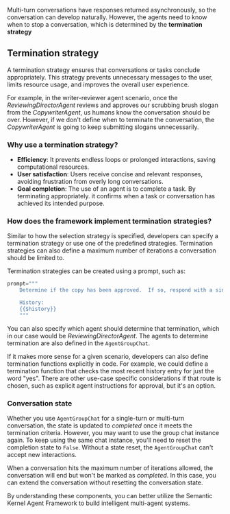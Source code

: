 Multi-turn conversations have responses returned asynchronously, so the conversation can develop naturally. However, the agents need to know when to stop a conversation, which is determined by the **termination strategy**

## Termination strategy

A termination strategy ensures that conversations or tasks conclude appropriately. This strategy prevents unnecessary messages to the user, limits resource usage, and improves the overall user experience.

For example, in the writer-reviewer agent scenario, once the _ReviewingDirectorAgent_ reviews and approves our scrubbing brush slogan from the _CopywriterAgent_, us humans know the conversation should be over. However, if we don't define when to terminate the conversation, the _CopywriterAgent_ is going to keep submitting slogans unnecessarily.

### Why use a termination strategy?

- **Efficiency**: It prevents endless loops or prolonged interactions, saving computational resources.
- **User satisfaction**: Users receive concise and relevant responses, avoiding frustration from overly long conversations.
- **Goal completion**: The use of an agent is to complete a task. By terminating appropriately. it confirms when a task or conversation has achieved its intended purpose.

### How does the framework implement termination strategies?

Similar to how the selection strategy is specified, developers can specify a termination strategy or use one of the predefined strategies. Termination strategies can also define a maximum number of iterations a conversation should be limited to.

Termination strategies can be created using a prompt, such as:

```python
prompt="""
    Determine if the copy has been approved.  If so, respond with a single word: yes

    History:
    {{$history}}
    """
```

You can also specify which agent should determine that termination, which in our case would be _ReviewingDirectorAgent_. The agents to determine termination are also defined in the `AgentGroupChat`.

If it makes more sense for a given scenario, developers can also define termination functions explicitly in code. For example, we could define a termination function that checks the most recent history entry for just the word "yes". There are other use-case specific considerations if that route is chosen, such as explicit agent instructions for approval, but it's an option.

### Conversation state

Whether you use `AgentGroupChat` for a single-turn or multi-turn conversation, the state is updated to _completed_ once it meets the termination criteria. However, you may want to use the group chat instance again. To keep using the same chat instance, you'll need to reset the completion state to `False`. Without a state reset, the `AgentGroupChat` can't accept new interactions.

When a conversation hits the maximum number of iterations allowed, the conversation will end but won't be marked as _completed_. In this case, you can extend the conversation without resetting the conversation state.

By understanding these components, you can better utilize the Semantic Kernel Agent Framework to build intelligent multi-agent systems.